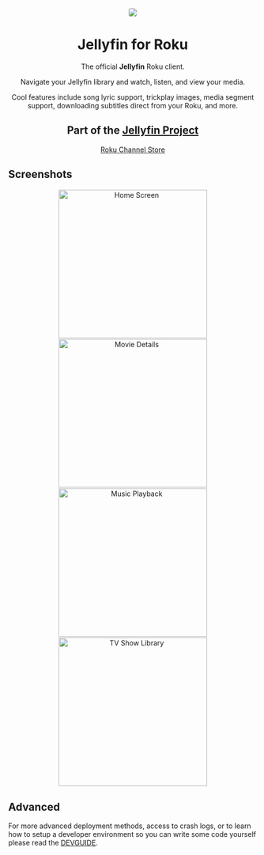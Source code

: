 <p align="center"><img src="https://raw.githubusercontent.com/jellyfin/jellyfin-roku/master/images/channel-poster_fhd.png" style="border: 1px solid #eee; border-radius: 4px" /></p>

<h1 align="center">Jellyfin for Roku</h1>
<p align="center">The official <strong>Jellyfin</strong> Roku client.</p>
<p align="center">Navigate your Jellyfin library and watch, listen, and view your media.</p>
<p align="center">Cool features include song lyric support, trickplay images, media segment support, downloading subtitles direct from your Roku, and more.</p>
<h2 align="center">Part of the <a href="https://jellyfin.org">Jellyfin Project</a></h2>
<p align="center"><a href="https://channelstore.roku.com/en-ca/details/4d9e526a7d972d4decf98ea6a84000f7:c617f4902629cc0bd1e1411db1775cf3/jellyfin">Roku Channel Store</a></p>

<h2>Screenshots</h2>
<p align="center">
<a href="https://raw.githubusercontent.com/jellyfin/jellyfin-roku/master/screenshots/home.jpg" title="Home Screen"><img src="https://raw.githubusercontent.com/jellyfin/jellyfin-roku/master/screenshots/home.jpg" style="border: 1px solid #eee;" width="300" alt="Home Screen" /></a>
<a href="https://raw.githubusercontent.com/jellyfin/jellyfin-roku/master/screenshots/movieDetails.jpg" title="Movie Details"><img src="https://raw.githubusercontent.com/jellyfin/jellyfin-roku/master/screenshots/movieDetails.jpg" style="border: 1px solid #eee;" width="300" alt="Movie Details" /></a>
<a href="https://raw.githubusercontent.com/jellyfin/jellyfin-roku/master/screenshots/musicPlayback.jpg" title="Music Playback"><img src="https://raw.githubusercontent.com/jellyfin/jellyfin-roku/master/screenshots/musicPlayback.jpg" style="border: 1px solid #eee;" width="300" alt="Music Playback" /></a>
<a href="https://raw.githubusercontent.com/jellyfin/jellyfin-roku/master/screenshots/tvLibrary.jpg" title="TV Show Library"><img src="https://raw.githubusercontent.com/jellyfin/jellyfin-roku/master/screenshots/tvLibrary.jpg" style="border: 1px solid #eee;" width="300" alt="TV Show Library" /></a>
</p>

## Advanced

For more advanced deployment methods, access to crash logs, or to learn how to setup a developer environment so you can write some code yourself please read the [DEVGUIDE](docs/DEVGUIDE.md).
